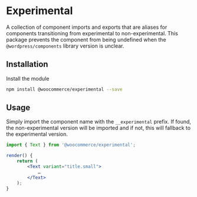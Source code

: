 # Experimental

A collection of component imports and exports that are aliases for components transitioning from experimental to non-experimental.  This package prevents the component from being undefined when the `@wordpress/components` library version is unclear.

## Installation

Install the module

```bash
npm install @woocommerce/experimental --save
```

## Usage

Simply import the component name with the `__experimental` prefix.  If found, the non-experimental version will be imported and if not, this will fallback to the experimental version.

```jsx
import { Text } from '@woocommerce/experimental';

render() {
	return (
		<Text variant="title.small">
			…
		</Text>
	);
}
```
